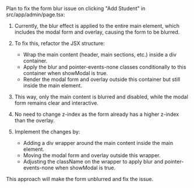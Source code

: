 Plan to fix the form blur issue on clicking "Add Student" in src/app/admin/page.tsx:

1. Currently, the blur effect is applied to the entire main element, which includes the modal form and overlay, causing the form to be blurred.

2. To fix this, refactor the JSX structure:
   - Wrap the main content (header, main sections, etc.) inside a div container.
   - Apply the blur and pointer-events-none classes conditionally to this container when showModal is true.
   - Render the modal form and overlay outside this container but still inside the main element.
   
3. This way, only the main content is blurred and disabled, while the modal form remains clear and interactive.

4. No need to change z-index as the form already has a higher z-index than the overlay.

5. Implement the changes by:
   - Adding a div wrapper around the main content inside the main element.
   - Moving the modal form and overlay outside this wrapper.
   - Adjusting the className on the wrapper to apply blur and pointer-events-none when showModal is true.

This approach will make the form unblurred and fix the issue.
